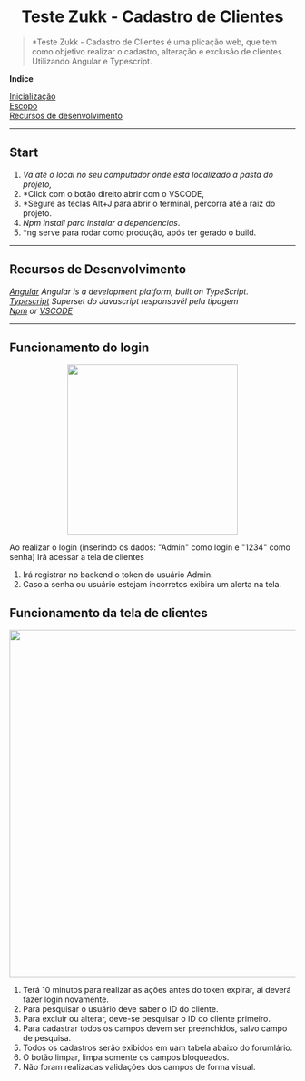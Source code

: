 <h1 align="center">Teste Zukk - Cadastro de Clientes</h1>

>*Teste Zukk - Cadastro de Clientes é uma plicação web,
que tem como objetivo realizar o cadastro, alteração e exclusão de clientes.<br>
Utilizando Angular e Typescript.

**Indice**<br>

[Inicialização](#Inicialização)<br>
[Escopo](#escopo)<br>
[Recursos de desenvolvimento](#recursos)<br>


*******
<div id='Inicialização'/>

## Start

1. *Vá até o local no seu computador onde está localizado a pasta do projeto,*
2. *Click com o botão direito abrir com o VSCODE,
3. *Segure as teclas Alt+J para abrir o terminal, percorra até a raiz do projeto.
4. *Npm install para instalar a dependencias*.
5. *ng serve para rodar como produção, após ter gerado o build.


<div id='escopo'/>

*******

<div id='recursos'/>

## Recursos de Desenvolvimento

*[Angular](https://angular.io/start) Angular is a development platform, built on TypeScript.<br>
[Typescript](https://www.typescriptlang.org/) Superset do Javascript responsavél pela tipagem<br>
[Npm](https://docs.npmjs.com/getting-started) or
[VSCODE](https://code.visualstudio.com/)*

*******

## Funcionamento do login

<p align="center">
  <img width="300" height="300" src="https://i.imgur.com/Ca8x4u8.png">
</p>

Ao realizar o login (inserindo os dados: "Admin" como login e "1234" como senha) Irá acessar a tela de clientes<br>

1. Irá registrar no backend o token do usuário Admin.
2. Caso a senha ou usuário estejam incorretos exibira um alerta na tela.



## Funcionamento da tela de clientes

<p align="center">
  <img width="1145" height="612" src="https://i.imgur.com/waFyOcG.png">
</p>

1. Terá 10 minutos para realizar as ações antes do token expirar, ai deverá fazer login novamente.
2. Para pesquisar o usuário deve saber o ID do cliente.
3. Para excluir ou alterar, deve-se pesquisar o ID do cliente primeiro.
4. Para cadastrar todos os campos devem ser preenchidos, salvo campo de pesquisa.
5. Todos os cadastros serão exibidos em uam tabela abaixo do forumlário.
6. O botão limpar, limpa somente os campos bloqueados.
7. Não foram realizadas validações dos campos de forma visual.

